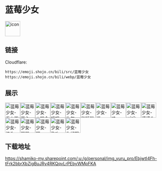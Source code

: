 # 蓝莓少女
<img src="https://emoji.shojo.cn/bili/src/蓝莓少女/icon.png" width="50" height="50" alt="icon">

## 链接
Cloudflare:
```
https://emoji.shojo.cn/bili/src/蓝莓少女
https://emoji.shojo.cn/bili/webp/蓝莓少女
```
## 展示
<img src="https://emoji.shojo.cn/bili/src/蓝莓少女/蓝莓少女-看上面.png" width="50" height="50" alt="蓝莓少女-看上面"><img src="https://emoji.shojo.cn/bili/src/蓝莓少女/蓝莓少女-开心.png" width="50" height="50" alt="蓝莓少女-开心"><img src="https://emoji.shojo.cn/bili/src/蓝莓少女/蓝莓少女-火眼金睛.png" width="50" height="50" alt="蓝莓少女-火眼金睛"><img src="https://emoji.shojo.cn/bili/src/蓝莓少女/蓝莓少女-嘻嘻.png" width="50" height="50" alt="蓝莓少女-嘻嘻"><img src="https://emoji.shojo.cn/bili/src/蓝莓少女/蓝莓少女-生气.png" width="50" height="50" alt="蓝莓少女-生气"><img src="https://emoji.shojo.cn/bili/src/蓝莓少女/蓝莓少女-刚睡醒.png" width="50" height="50" alt="蓝莓少女-刚睡醒"><img src="https://emoji.shojo.cn/bili/src/蓝莓少女/蓝莓少女-汗.png" width="50" height="50" alt="蓝莓少女-汗"><img src="https://emoji.shojo.cn/bili/src/蓝莓少女/蓝莓少女-哇.png" width="50" height="50" alt="蓝莓少女-哇"><img src="https://emoji.shojo.cn/bili/src/蓝莓少女/蓝莓少女-wink.png" width="50" height="50" alt="蓝莓少女-wink"><img src="https://emoji.shojo.cn/bili/src/蓝莓少女/蓝莓少女-摸摸头.png" width="50" height="50" alt="蓝莓少女-摸摸头"><img src="https://emoji.shojo.cn/bili/src/蓝莓少女/蓝莓少女-挠头.png" width="50" height="50" alt="蓝莓少女-挠头"><img src="https://emoji.shojo.cn/bili/src/蓝莓少女/蓝莓少女-哭哭.png" width="50" height="50" alt="蓝莓少女-哭哭"><img src="https://emoji.shojo.cn/bili/src/蓝莓少女/蓝莓少女-盯.png" width="50" height="50" alt="蓝莓少女-盯"><img src="https://emoji.shojo.cn/bili/src/蓝莓少女/蓝莓少女-飞吻.png" width="50" height="50" alt="蓝莓少女-飞吻"><img src="https://emoji.shojo.cn/bili/src/蓝莓少女/蓝莓少女-你好啊.png" width="50" height="50" alt="蓝莓少女-你好啊">

## 下载地址

https://shamiko-my.sharepoint.com/:u:/g/personal/img_yuru_pro/EbjwtI4Fh-tFrk2bbrXbZigBuJRy4RKQqvLrPEbyWMpFKA